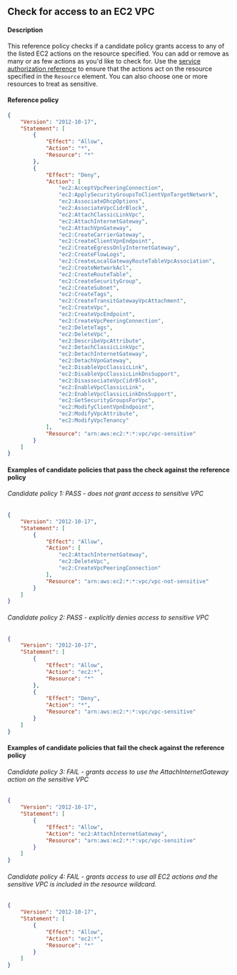 ## Check for access to an EC2 VPC

#### Description

This reference policy checks if a candidate policy grants access to any of the listed EC2 actions on the resource specified. You can add or remove as many or as few actions as you'd like to check for. Use the [service authorization reference](https://docs.aws.amazon.com/service-authorization/latest/reference/reference_policies_actions-resources-contextkeys.html) to ensure that the actions act on the resource specified in the ```Resource``` element.  You can also choose one or more resources to treat as sensitive.


#### Reference policy
```json
{
    "Version": "2012-10-17",
    "Statement": [
        {
            "Effect": "Allow",
            "Action": "*",
            "Resource": "*"
        },
        {
            "Effect": "Deny",
            "Action": [
                "ec2:AcceptVpcPeeringConnection",
                "ec2:ApplySecurityGroupsToClientVpnTargetNetwork",
                "ec2:AssociateDhcpOptions",
                "ec2:AssociateVpcCidrBlock",
                "ec2:AttachClassicLinkVpc",
                "ec2:AttachInternetGateway",
                "ec2:AttachVpnGateway",
                "ec2:CreateCarrierGateway",
                "ec2:CreateClientVpnEndpoint",
                "ec2:CreateEgressOnlyInternetGateway",
                "ec2:CreateFlowLogs",
                "ec2:CreateLocalGatewayRouteTableVpcAssociation",
                "ec2:CreateNetworkAcl",
                "ec2:CreateRouteTable",
                "ec2:CreateSecurityGroup",
                "ec2:CreateSubnet",
                "ec2:CreateTags",
                "ec2:CreateTransitGatewayVpcAttachment",
                "ec2:CreateVpc",
                "ec2:CreateVpcEndpoint",
                "ec2:CreateVpcPeeringConnection",
                "ec2:DeleteTags",
                "ec2:DeleteVpc",
                "ec2:DescribeVpcAttribute",
                "ec2:DetachClassicLinkVpc",
                "ec2:DetachInternetGateway",
                "ec2:DetachVpnGateway",
                "ec2:DisableVpcClassicLink",
                "ec2:DisableVpcClassicLinkDnsSupport",
                "ec2:DisassociateVpcCidrBlock",
                "ec2:EnableVpcClassicLink",
                "ec2:EnableVpcClassicLinkDnsSupport",
                "ec2:GetSecurityGroupsForVpc",
                "ec2:ModifyClientVpnEndpoint",
                "ec2:ModifyVpcAttribute",
                "ec2:ModifyVpcTenancy"
            ],
            "Resource": "arn:aws:ec2:*:*:vpc/vpc-sensitive"
        }
    ]
}
```

#### Examples of candidate policies that pass the check against the reference policy

###### Candidate policy 1: PASS - does not grant access to sensitive VPC
```json
{
	"Version": "2012-10-17",
	"Statement": [
		{
			"Effect": "Allow",
			"Action": [
				"ec2:AttachInternetGateway",
				"ec2:DeleteVpc",
				"ec2:CreateVpcPeeringConnection"
			],
			"Resource": "arn:aws:ec2:*:*:vpc/vpc-not-sensitive"
		}
	]
}
```

###### Candidate policy 2: PASS - explicitly denies access to sensitive VPC
```json
{
	"Version": "2012-10-17",
	"Statement": [
		{
			"Effect": "Allow",
			"Action": "ec2:*",
			"Resource": "*"
		}, 
		{
			"Effect": "Deny",
			"Action": "*",
			"Resource": "arn:aws:ec2:*:*:vpc/vpc-sensitive"
		}
	]
}
```

#### Examples of candidate policies that fail the check against the reference policy

###### Candidate policy 3: FAIL - grants access to use the AttachInternetGateway action on the sensitive VPC
```json
{
	"Version": "2012-10-17",
	"Statement": [
		{
			"Effect": "Allow",
			"Action": "ec2:AttachInternetGateway",
			"Resource": "arn:aws:ec2:*:*:vpc/vpc-sensitive"
		}
	]
}
```

###### Candidate policy 4: FAIL - grants access to use all EC2 actions and the sensitive VPC is included in the resource wildcard.
```json
{
	"Version": "2012-10-17",
	"Statement": [
		{
			"Effect": "Allow",
			"Action": "ec2:*",
			"Resource": "*"
		}
	]
}
```
